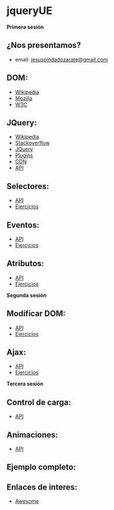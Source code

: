 # jqueryUE


**Primera sesión**

## ¿Nos presentamos?
  - email: jesuspindadozarate@gmail.com

## DOM:
  - [Wikipedia](https://es.wikipedia.org/wiki/Document_Object_Model)
  - [Mozilla](https://developer.mozilla.org/es/docs/DOM)
  - [W3C](https://www.w3.org/DOM/)

## JQuery:
  - [Wikipedia](https://es.wikipedia.org/wiki/JQuery)
  - [Stackoverflow](http://stackoverflow.com/tags/jquery/info)
  - [JQuery](http://jquery.com/)
  - [Plugins](https://plugins.jquery.com/)
  - [CDN](https://code.jquery.com/)
  - [API](http://api.jquery.com/)

## Selectores:
  - [API](http://api.jquery.com/category/selectors/)
  - [Ejercicios](https://github.com/pinwert/jqueryUE/blob/master/ejer_selectores.md)

## Eventos:
  - [API](http://api.jquery.com/category/events/)
  - [Ejercicios](https://github.com/pinwert/jqueryUE/blob/master/ejer_eventos.md)

## Atributos:
  - [API](http://api.jquery.com/category/attributes/)
  - [Ejercicios](https://github.com/pinwert/jqueryUE/blob/master/ejer_atributos.md)


**Segunda sesión**

## Modificar DOM:
  - [API](http://api.jquery.com/category/manipulation/)
  - [Ejercicios](https://github.com/pinwert/jqueryUE/blob/master/ejer_dom.md)

## Ajax:
  - [API](http://api.jquery.com/category/ajax/)
  - [Ejercicios](https://github.com/pinwert/jqueryUE/blob/master/ejer_ajax.md)


**Tercera sesión**

## Control de carga:
  - [API](http://api.jquery.com/category/events/document-loading/)

## Animaciones:
  - [API](http://api.jquery.com/category/effects/)

## Ejemplo completo:

## Enlaces de interes:
  - [Awesome](https://github.com/peterkokot/awesome-jquery)
